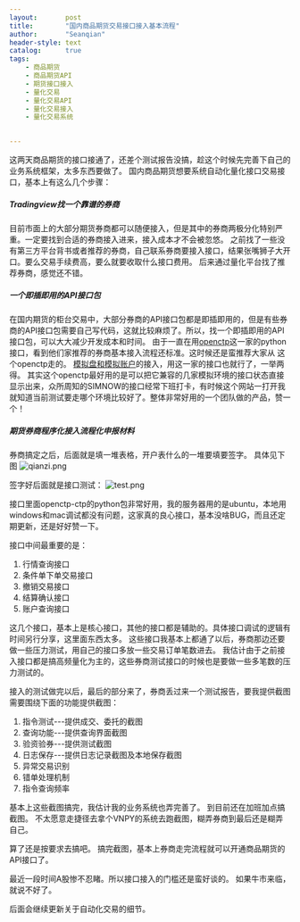 ```yaml
---
layout:       post
title:        "国内商品期货交易接口接入基本流程"
author:       "Seanqian"
header-style: text
catalog:      true
tags:
    - 商品期货
    - 商品期货API
    - 期货接口接入
    - 量化交易
    - 量化交易API
    - 量化交易接入
    - 量化交易系统
    

---
```


这两天商品期货的接口接通了，还差个测试报告没搞，趁这个时候先完善下自己的业务系统框架，太多东西要做了。 国内商品期货想要系统自动化量化接口交易接口，基本上有这么几个步骤：
##### Tradingview找一个靠谱的券商
目前市面上的大部分期货券商都可以随便接入，但是其中的券商两极分化特别严重。一定要找到合适的券商接入进来，接入成本才不会被忽悠。
之前找了一些没有第三方平台背书或者推荐的券商，自己联系券商要接入接口，结果张嘴狮子大开口。要么交易手续费高，要么就要收取什么接口费用。
后来通过量化平台找了推荐券商，感觉还不错。

##### 一个即插即用的API接口包
在国内期货的柜台交易中，大部分券商的API接口包都是即插即用的，但是有些券商的API接口包需要自己写代码，这就比较麻烦了。所以，找一个即插即用的API接口包，可以大大减少开发成本和时间。
由于一直在用[openctp](https://github.com/openctp "openctp")这一家的python接口，看到他们家推荐的券商基本接入流程还标准。这时候还是蛮推荐大家从 这个openctp走的。
[模拟盘和模拟账户](http://www.openctp.cn/ "模拟盘和模拟账户")的接入，用这一家的接口也就行了，一举两得。
其实这个openctp最好用的是可以把它兼容的几家模拟环境的接口状态直接显示出来，众所周知的SIMNOW的接口经常下班打卡，有时候这个网站一打开我就知道当前测试要走哪个环境比较好了。整体非常好用的一个团队做的产品，赞一个！

##### 期货券商程序化接入流程化申报材料
  券商搞定之后，后面就是填一堆表格，开户表什么的一堆要填要签字。 具体见下图
![qianzi.png](https://s2.loli.net/2024/10/23/GfNWTnEOloZKsQ9.png)

  签字好后面就是接口测试：
![test.png](https://s2.loli.net/2024/10/23/TQNuC64ado8UVly.png)

接口里面openctp-ctp的python包非常好用，我的服务器用的是ubuntu，本地用windows和mac调试都没有问题，这家真的良心接口，基本没啥BUG，而且还定期更新，还是好好赞一下。

 接口中间最重要的是：
  1. 行情查询接口
  2. 条件单下单交易接口
  3. 撤销交易接口
  4. 结算确认接口
  5. 账户查询接口

这几个接口，基本上是核心接口，其他的接口都是辅助的。具体接口调试的逻辑有时间另行分享，这里面东西太多。
这些接口我基本上都通了以后，券商那边还要做一些压力测试，用自己的接口多放一些交易订单笔数进去。 我估计由于之前接入接口都是搞高频量化为主的，这些券商测试接口的时候也是要做一些多笔数的压力测试的。

接入的测试做完以后，最后的部分来了，券商丢过来一个测试报告，要我提供截图 需要围绕下面的功能提供截图：
1. 指令测试---提供成交、委托的截图
2. 查询功能---提供查询界面截图
3. 验资验券---提供测试截图
4. 日志保存---提供日志记录截图及本地保存截图
5. 异常交易识别
6. 错单处理机制
7. 指令查询频率


基本上这些截图搞完，我估计我的业务系统也弄完善了。 到目前还在加班加点搞截图。 不太愿意走捷径去拿个VNPY的系统去跑截图，糊弄券商到最后还是糊弄自己。

算了还是按要求去搞吧。 搞完截图，基本上券商走完流程就可以开通商品期货的API接口了。

最近一段时间A股惨不忍睹。所以接口接入的门槛还是蛮好谈的。 如果牛市来临，就说不好了。

后面会继续更新关于自动化交易的细节。